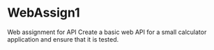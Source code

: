 # WebAssign1
Web assignment for API
Create a basic web API for a small calculator application and ensure that it is tested.
